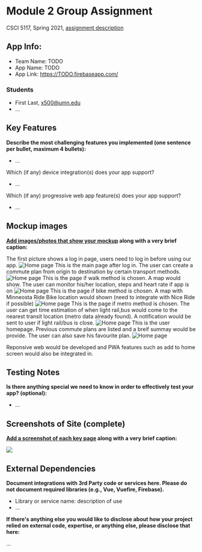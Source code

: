 # Module 2 Group Assignment

CSCI 5117, Spring 2021, [assignment description](https://canvas.umn.edu/courses/217951/pages/project-2)

## App Info:

* Team Name: TODO
* App Name: TODO
* App Link: <https://TODO.firebaseapp.com/>

### Students

* First Last, x500@umn.edu
* ...


## Key Features

**Describe the most challenging features you implemented
(one sentence per bullet, maximum 4 bullets):**

* ...

Which (if any) device integration(s) does your app support?

* ...

Which (if any) progressive web app feature(s) does your app support?

* ...



## Mockup images

**[Add images/photos that show your mockup](https://stackoverflow.com/questions/10189356/how-to-add-screenshot-to-readmes-in-github-repository) along with a very brief caption:**


The first picture shows a log in page, users need to log in before using our app.
![Home page](/MockUp/1._Main_Page_before_log_in.png?raw=true)
This is the main page after log in. The user can create a commute plan from origin to destination by certain transport methods.
![Home page](/MockUp/3._Main_Page_after_log_in.png?raw=true)
This is the page if walk method is chosen. A map would show. The user can monitor his/her location, steps and heart rate if app is on
![Home page](/MockUp/4._Walk.png?raw=true)
This is the page if bike method is chosen. A map with Minneosta Ride Bike location would shown (need to integrate with Nice Ride if possible)
![Home page](/MockUp/5._Bike.png?raw=true)
This is the page if metro method is chosen. The user can get time estimation of when light rail,bus would come to the nearest transit location (metro data already found). A notification would be sent to user if light rail/bus is close.
![Home page](/MockUp/6._Light_Rail_Bus.png?raw=true)
This is the user homepage. Previous commute plans are listed and a breif summay would be provide. The user can also save his favourite plan.
![Home page](/MockUp/2._Profile_&_Weekly_Summary.png?raw=true)

Reponsive web would be developed and PWA features such as add to home screen would also be integrated in.

## Testing Notes

**Is there anything special we need to know in order to effectively test your app? (optional):**

* ...



## Screenshots of Site (complete)

**[Add a screenshot of each key page](https://stackoverflow.com/questions/10189356/how-to-add-screenshot-to-readmes-in-github-repository)
along with a very brief caption:**

![](https://media.giphy.com/media/o0vwzuFwCGAFO/giphy.gif)



## External Dependencies

**Document integrations with 3rd Party code or services here.
Please do not document required libraries (e.g., Vue, Vuefire, Firebase).**

* Library or service name: description of use
* ...

**If there's anything else you would like to disclose about how your project
relied on external code, expertise, or anything else, please disclose that
here:**

...
